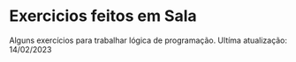 # Exercicios feitos em Sala

Alguns exercícios para trabalhar lógica de programação.
Ultíma atualização: 14/02/2023
